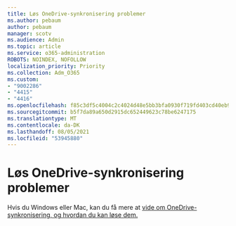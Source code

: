```yaml
---
title: Løs OneDrive-synkronisering problemer
ms.author: pebaum
author: pebaum
manager: scotv
ms.audience: Admin
ms.topic: article
ms.service: o365-administration
ROBOTS: NOINDEX, NOFOLLOW
localization_priority: Priority
ms.collection: Adm_O365
ms.custom:
- "9002286"
- "4415"
- "4416"
ms.openlocfilehash: f85c3df5c4004c2c4024d48e5bb3bfa0930f719fd403cd40eb9b09a13ca0d208
ms.sourcegitcommit: b5f7da89a650d2915dc652449623c78be6247175
ms.translationtype: MT
ms.contentlocale: da-DK
ms.lasthandoff: 08/05/2021
ms.locfileid: "53945880"
---
```

# <a name="fix-onedrive-sync-issues"></a>Løs OneDrive-synkronisering problemer

Hvis du Windows eller Mac, kan du få mere at [vide om OneDrive-synkronisering, og hvordan du kan løse dem.](https://support.office.com/article/fix-onedrive-sync-problems-0899b115-05f7-45ec-95b2-e4cc8c4670b2)
